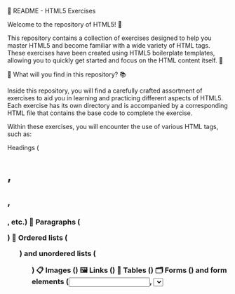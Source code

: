 📂 README - HTML5 Exercises

Welcome to the repository of HTML5! 🎉

This repository contains a collection of exercises designed to help you master HTML5 and become familiar with a wide variety of HTML tags. These exercises have been created using HTML5 boilerplate templates, allowing you to quickly get started and focus on the HTML content itself. 💪

🔎 What will you find in this repository? 📚

Inside this repository, you will find a carefully crafted assortment of exercises to aid you in learning and practicing different aspects of HTML5. Each exercise has its own directory and is accompanied by a corresponding HTML file that contains the base code to complete the exercise.

Within these exercises, you will encounter the use of various HTML tags, such as:

Headings (<h1>, <h2>, <h3>, etc.) 📝
Paragraphs (<p>) 📄
Ordered lists (<ol>) and unordered lists (<ul>) 📋
Images (<img>) 🖼️
Links (<a>) 🔗
Tables (<table>) 🗂️
Forms (<form>) and form elements (<input>, <select>, etc.) 📝📋
Structural elements (<div>, <span>, <header>, <footer>, etc.) 🏗️
Multimedia elements (<audio>, <video>) 🎵🎥
Semantic elements (<article>, <section>, <nav>, <aside>, etc.) 📖
Each exercise is designed to help you practice using and combining these tags to create content-rich web pages that are properly structured. 💡

We invite you to visit our website at the following address: https://puro-html5.netlify.app/.😊

On our website, we have opted for a minimalist and content-focused experience. We have exclusively relied on using HTML5 to create a simple yet effective design. This means that we have not implemented any visual CSS layers nor used any backend JavaScript functionalities.

By taking this approach, we have aimed to provide a fast and efficient browsing experience. While you won't find sophisticated visual elements or dynamic interactions, we assure you that our website presents clear and accessible information.

We value your time and want you to feel comfortable while navigating our web pages. If you have any questions or need assistance, please don't hesitate to contact us through the communication channels provided on our website.

We hope you enjoy your visit!😊
